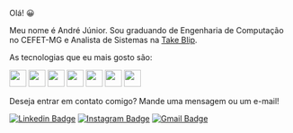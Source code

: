 Olá! 😀

Meu nome é André Júnior. Sou graduando de Engenharia de Computação no CEFET-MG e Analista de Sistemas na [Take Blip](https://www.take.net).

As tecnologias que eu mais gosto são:

<img src="https://i.ibb.co/xDmJDCT/javascript.png" width="30"/> <img src="https://i.ibb.co/PZ2XZgr/ts.png" width="30"/> <img src="https://i.ibb.co/4RHMmLQ/react.png" width="30"/> <img src="https://i.ibb.co/vVxmyN2/node.png" width="30"/> <img src="https://i.ibb.co/t8wJXkn/Csharp-Logo.png" width="30"/> <img src="https://i.ibb.co/18YJmJx/dotnet.png" width="30"/> <img src="https://i.ibb.co/Gdpqwgm/Amazon-Web-Services-Logo.png" width="30"/>

Deseja entrar em contato comigo? Mande uma mensagem ou um e-mail!

[![Linkedin Badge](https://img.shields.io/badge/-LinkedIn-blue?style=flat-square&logo=Linkedin&logoColor=white)](https://www.linkedin.com/in/andre-junior-lopes/)
[![Instagram Badge](https://img.shields.io/badge/-Instagram-db2f75?style=flat-square&logo=Instagram&logoColor=white)](https://www.instagram.com/__andrejunior/)
[![Gmail Badge](https://img.shields.io/badge/-Gmail-c14438?style=flat-square&logo=Gmail&logoColor=white&link=mailto:andrejuniorlopes@gmail.com)](mailto:andrejuniorlopes@gmail.com)



<!--
**Andre1999Lopes/Andre1999Lopes** is a ✨ _special_ ✨ repository because its `README.md` (this file) appears on your GitHub profile.

Here are some ideas to get you started:

- 🔭 I’m currently working on ...
- 🌱 I’m currently learning ...
- 👯 I’m looking to collaborate on ...
- 🤔 I’m looking for help with ...
- 💬 Ask me about ...
- 📫 How to reach me: ...
- 😄 Pronouns: ...
- ⚡ Fun fact: ...
-->
